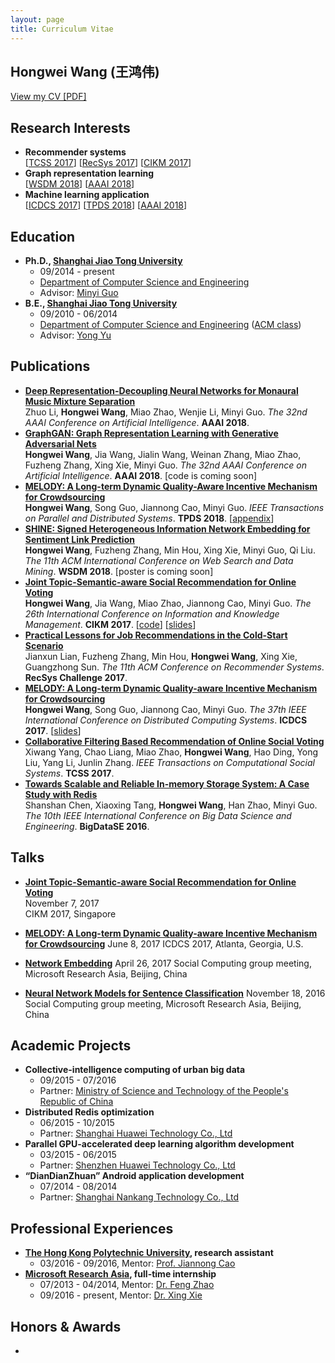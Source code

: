 ```yaml
---
layout: page
title: Curriculum Vitae
---
```


## Hongwei Wang (王鸿伟)
[View my CV [PDF]](https://hwwang55.github.io/files/hongweiwang_cv.pdf)


## Research Interests
- **Recommender systems**  
  [[TCSS 2017](https://hwwang55.github.io/files/2017-TCSS-voting.pdf)] [[RecSys 2017](https://hwwang55.github.io/files/2017-RecSys-job.pdf)] [[CIKM 2017](https://hwwang55.github.io/files/2017-CIKM-JTSMF.pdf)]
- **Graph representation learning**  
  [[WSDM 2018](https://hwwang55.github.io/files/2018-WSDM-SHINE.pdf)] [[AAAI 2018](https://hwwang55.github.io/files/2018-AAAI-GraphGAN.pdf)]
- **Machine learning application**  
  [[ICDCS 2017](https://hwwang55.github.io/files/2017-ICDCS-MELODY.pdf)] [[TPDS 2018](https://hwwang55.github.io/files/2018-TPDS-MELODY.pdf)] [[AAAI 2018](https://hwwang55.github.io/files/2018-AAAI-DRDNN.pdf)]


## Education
- **Ph.D., [Shanghai Jiao Tong University](http://en.sjtu.edu.cn)**
  * 09/2014 - present
  * [Department of Computer Science and Engineering](http://www.cs.sjtu.edu.cn/en/)
  * Advisor: [Minyi Guo](http://www.cs.sjtu.edu.cn/~guo-my/)
- **B.E., [Shanghai Jiao Tong University](http://en.sjtu.edu.cn)**
  * 09/2010 - 06/2014
  * [Department of Computer Science and Engineering](http://www.cs.sjtu.edu.cn/en/) ([ACM class](https://acm.sjtu.edu.cn/home))
  * Advisor: [Yong Yu](http://apex.sjtu.edu.cn/members/yyu)


## Publications
- **[Deep Representation-Decoupling Neural Networks for Monaural Music Mixture Separation](https://hwwang55.github.io/files/2018-AAAI-DRDNN.pdf)**  
  Zhuo Li, **Hongwei Wang**, Miao Zhao, Wenjie Li, Minyi Guo. *The 32nd AAAI Conference on Artificial Intelligence*. **AAAI 2018**.
- **[GraphGAN: Graph Representation Learning with Generative Adversarial Nets](https://hwwang55.github.io/files/2018-AAAI-GraphGAN.pdf)**  
  **Hongwei Wang**, Jia Wang, Jialin Wang, Weinan Zhang, Miao Zhao, Fuzheng Zhang, Xing Xie, Minyi Guo. *The 32nd AAAI Conference on Artificial Intelligence*. **AAAI 2018**. [code is coming soon]
- **[MELODY: A Long-term Dynamic Quality-Aware Incentive Mechanism for Crowdsourcing](https://hwwang55.github.io/files/2018-TPDS-MELODY.pdf)**  
  **Hongwei Wang**, Song Guo, Jiannong Cao, Minyi Guo. *IEEE Transactions on Parallel and Distributed Systems*. **TPDS 2018**. [[appendix](https://hwwang55.github.io/files/2018-TPDS-MELODY-appendix.pdf)]
- **[SHINE: Signed Heterogeneous Information Network Embedding for Sentiment Link Prediction](https://hwwang55.github.io/files/2018-WSDM-SHINE.pdf)**  
  **Hongwei Wang**, Fuzheng Zhang, Min Hou, Xing Xie, Minyi Guo, Qi Liu. *The 11th ACM International Conference on Web Search and Data Mining*. **WSDM 2018**. [poster is coming soon]
- **[Joint Topic-Semantic-aware Social Recommendation for Online Voting](https://hwwang55.github.io/files/2017-CIKM-JTSMF.pdf)**  
  **Hongwei Wang**, Jia Wang, Miao Zhao, Jiannong Cao, Minyi Guo. *The 26th International Conference on Information and Knowledge Management*. **CIKM 2017**. [[code](https://github.com/hwwang55/JTS-MF)] [[slides](https://hwwang55.github.io/files/2017-CIKM-JTSMF-slides.pdf)]
- **[Practical Lessons for Job Recommendations in the Cold-Start Scenario](https://hwwang55.github.io/files/2017-RecSys-job.pdf)**  
  Jianxun Lian, Fuzheng Zhang, Min Hou, **Hongwei Wang**, Xing Xie, Guangzhong Sun. *The 11th ACM Conference on Recommender Systems*. **RecSys Challenge 2017**.
- **[MELODY: A Long-term Dynamic Quality-aware Incentive Mechanism for Crowdsourcing](https://hwwang55.github.io/files/2017-ICDCS-MELODY.pdf)**  
  **Hongwei Wang**, Song Guo, Jiannong Cao, Minyi Guo. *The 37th IEEE International Conference on Distributed Computing Systems*. **ICDCS 2017**. [[slides](https://hwwang55.github.io/files/2017-ICDCS-MELODY-slides.pdf)]
- **[Collaborative Filtering Based Recommendation of Online Social Voting](https://hwwang55.github.io/files/2017-TCSS-voting.pdf)**  
  Xiwang Yang, Chao Liang, Miao Zhao, **Hongwei Wang**, Hao Ding, Yong Liu, Yang Li, Junlin Zhang. *IEEE Transactions on Computational Social Systems*. **TCSS 2017**.
- **[Towards Scalable and Reliable In-memory Storage System: A Case Study with Redis](https://hwwang55.github.io/files/2016-BigDataSE-redis.pdf)**  
  Shanshan Chen, Xiaoxing Tang, **Hongwei Wang**, Han Zhao, Minyi Guo. *The 10th IEEE International Conference on Big Data Science and Engineering*. **BigDataSE 2016**.


## Talks
- **[Joint Topic-Semantic-aware Social Recommendation for Online Voting](https://hwwang55.github.io/files/2017-CIKM-JTSMF-slides.pdf)**  
  November 7, 2017  
  CIKM 2017, Singapore

- **[MELODY: A Long-term Dynamic Quality-aware Incentive Mechanism for Crowdsourcing](https://hwwang55.github.io/files/2017-ICDCS-MELODY-slides.pdf)**
  June 8, 2017
  ICDCS 2017, Atlanta, Georgia, U.S.

- **[Network Embedding](https://hwwang55.github.io/files/2017-talks-NE-slides.pdf)**
  April 26, 2017
  Social Computing group meeting, Microsoft Research Asia, Beijing, China

- **[Neural Network Models for Sentence Classification](https://hwwang55.github.io/files/2016-talks-sentence-classification-slides.pdf)**
  November 18, 2016
  Social Computing group meeting, Microsoft Research Asia, Beijing, China


## Academic Projects
- **Collective-intelligence computing of urban big data**
  * 09/2015 - 07/2016
  * Partner: [Ministry of Science and Technology of the People's Republic of China](http://www.most.gov.cn/eng/)
- **Distributed Redis optimization**
  * 06/2015 - 10/2015
  * Partner: [Shanghai Huawei Technology Co., Ltd](http://www.huawei.com/us/)
- **Parallel GPU-accelerated deep learning algorithm development**
  * 03/2015 - 06/2015
  * Partner: [Shenzhen Huawei Technology Co., Ltd](http://www.huawei.com/us/)
- **“DianDianZhuan” Android application development**
  * 07/2014 - 08/2014
  * Partner: [Shanghai Nankang Technology Co., Ltd](http://www.nankang.com.cn/)


## Professional Experiences
- **[The Hong Kong Polytechnic University](https://www.polyu.edu.hk/web/en/home/index.html), research assistant**
  * 03/2016 - 09/2016, Mentor: [Prof. Jiannong Cao](http://www4.comp.polyu.edu.hk/~csjcao/)
- **[Microsoft Research Asia](https://www.microsoft.com/en-us/research/lab/microsoft-research-asia/), full-time internship**
  * 07/2013 - 04/2014, Mentor: [Dr. Feng Zhao](http://www.fengzhao.com/)
  * 09/2016 - present, Mentor: [Dr. Xing Xie](https://www.microsoft.com/en-us/research/people/xingx/)


## Honors & Awards

- 

